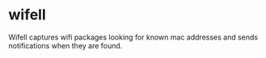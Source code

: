# wifell

Wifell captures wifi packages looking for known mac addresses and sends notifications when they are found.

